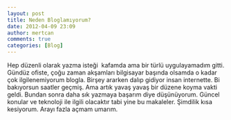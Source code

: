 ```yaml
---
layout: post
title: Neden Bloglamıyorum?
date: 2012-04-09 23:09
author: mertcan
comments: true
categories: [Blog]
---
```

Hep düzenli olarak yazma isteği &nbsp;kafamda ama bir türlü uygulayamadım gitti. Gündüz ofiste, çoğu zaman akşamları bilgisayar başında olsamda o kadar çok ilgilenemiyorum blogla. Birşey ararken dalıp gidiyor insan internette. Bi bakıyorsun saatler geçmiş. Ama artık yavaş yavaş bir düzene koyma vakti geldi. Bundan sonra daha sık yazmaya başarım diye düşünüyorum. Güncel konular ve teknoloji ile ilgili olacaktır tabi yine bu makaleler. Şimdilik kısa kesiyorum. Arayı fazla açmam umarım.

